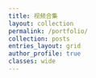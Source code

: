 ```yaml
---
title: 视频合集
layout: collection
permalink: /portfolio/
collection: posts
entries_layout: grid
author_profile: true
classes: wide
---
```

